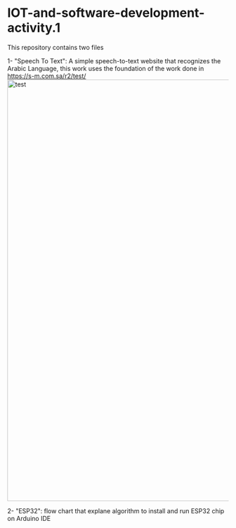 # IOT-and-software-development-activity.1
This repository contains two files

1- "Speech To Text":
      A simple speech-to-text website that recognizes the Arabic Language, this work uses the foundation of the work done in https://s-m.com.sa/r2/test/
<img width="959" alt="test" src="https://user-images.githubusercontent.com/57038620/180507720-207c1bdd-7571-4e4a-9f8f-31c9644794f3.png">

2- "ESP32":
      flow chart that explane algorithm to install and run ESP32 chip on Arduino IDE
      
      
